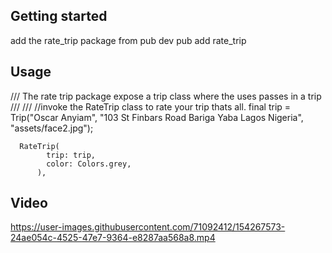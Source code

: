 

## Getting started

add the rate_trip package from pub dev
pub add rate_trip

## Usage
 /// The rate trip package expose a trip class where the uses passes in a trip
  /// 
  /// //invoke the RateTrip class to rate your trip thats all.
  final trip = Trip("Oscar Anyiam",
      "103 St Finbars Road Bariga Yaba Lagos Nigeria", "assets/face2.jpg");
      
      RateTrip(
            trip: trip,
            color: Colors.grey,
          ),




## Video 

https://user-images.githubusercontent.com/71092412/154267573-24ae054c-4525-47e7-9364-e8287aa568a8.mp4
